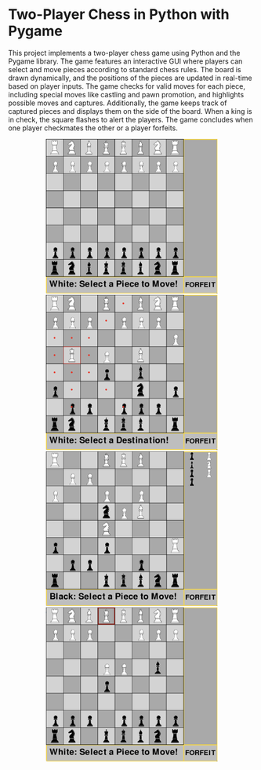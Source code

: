 # Two-Player Chess in Python with Pygame

This project implements a two-player chess game using Python and the Pygame library. The game features an interactive GUI where players can select and move pieces according to standard chess rules. The board is drawn dynamically, and the positions of the pieces are updated in real-time based on player inputs. The game checks for valid moves for each piece, including special moves like castling and pawn promotion, and highlights possible moves and captures. Additionally, the game keeps track of captured pieces and displays them on the side of the board. When a king is in check, the square flashes to alert the players. The game concludes when one player checkmates the other or a player forfeits.

<!-- <img src="images/Screenshot.png" alt="Screenshot of the Chess Game" height="300"/>
<img src="images/Screenshot2.png" alt="Screenshot of the Chess Game" height="300"/> -->

<div style="text-align: center;">
    <img src="images/Screenshot1.png" alt="Screenshot 1" width="350" style="display: inline-block; margin: 20 px;"/>
    <img src="images/Screenshot2.png" alt="Screenshot 2" width="350" style="display: inline-block; margin: 20 px;"/>
    <img src="images/Screenshot3.png" alt="Screenshot 3" width="350" style="display: inline-block; margin: 20 px;"/>
    <img src="images/Screenshot4.png" alt="Screenshot 4" width="350" style="display: inline-block; margin: 20 px;"/>
</div>
